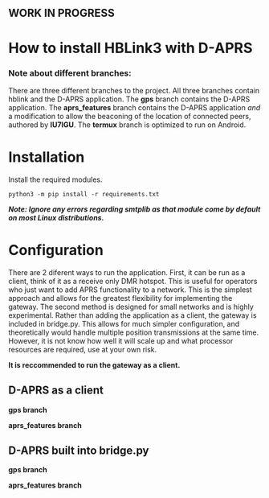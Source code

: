 ## WORK IN PROGRESS

# How to install HBLink3 with D-APRS

### Note about different branches:

There are three different branches to the project. All three branches contain hblink and the D-APRS application. The **gps** branch contains the D-APRS application. The **aprs_features** branch contains the D-APRS application _and_ a modification to allow the beaconing of the location of connected peers, authored by **IU7IGU**. The **termux** branch is optimized to run on Android.


# Installation

Install the required modules.

`python3 -m pip install -r requirements.txt`

_**Note: Ignore any errors regarding smtplib as that module come by default on most Linux distributions.**_


# Configuration

There are 2 diferent ways to run the application. 
First, it can be run as a client, think of it as a receive only DMR hotspot. This is useful for operators who just want
 to add APRS functionality to a network. This is the simplest approach and allows for the greatest flexibility for implementing the gateway.
 The second method is designed for small networks and is highly experimental. Rather than adding the application as a client, the gateway is included in bridge.py. This allows for much simpler configuration, and theoretically would
 handle multiple position transmissions at the same time. However, it is not know how well it will scale up and what processor resources are required, use at your own risk.
 
 **It is reccommended to run the gateway as a client.**
 
 ## D-APRS as a client
 
 **gps branch**
 
 **aprs_features branch**
 

 ## D-APRS built into bridge.py
  
**gps branch**
 
**aprs_features branch**
 
